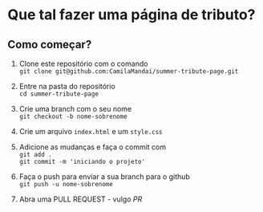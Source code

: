 # Que tal fazer uma página de tributo?

## Como começar?
 1. Clone este repositório com o comando <br>
`git clone git@github.com:CamilaMandai/summer-tribute-page.git`

 2. Entre na pasta do repositório <br>
`cd summer-tribute-page`

 3. Crie uma branch com o seu nome <br>
`git checkout -b nome-sobrenome`

 4. Crie um arquivo `index.html` e um `style.css`

 5. Adicione as mudanças e faça o commit com <br>
 `git add .` <br>
 `git commit -m 'iniciando o projeto'`

 6. Faça o push para enviar a sua branch para o github <br>
 `git push -u nome-sobrenome`

 7. Abra uma PULL REQUEST - vulgo _PR_  
